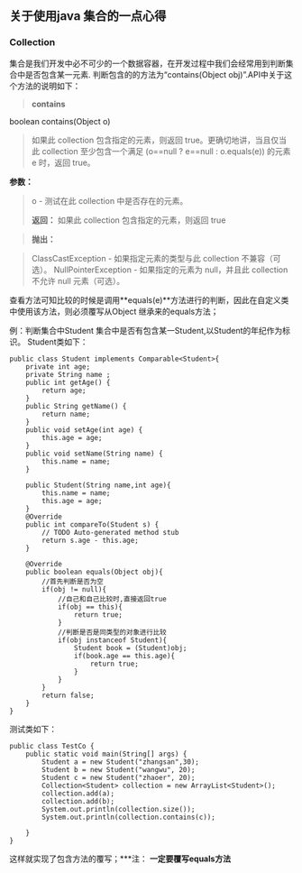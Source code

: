 ## 关于使用java 集合的一点心得 ##


### Collection ###

集合是我们开发中必不可少的一个数据容器，在开发过程中我们会经常用到判断集合中是否包含某一元素.
判断包含的的方法为“contains(Object obj)”.API中关于这个方法的说明如下：

>**contains**
>
boolean contains(Object o)

>如果此 collection 包含指定的元素，则返回 true。更确切地讲，当且仅当此 collection 至少包含一个满足 (o==null ? e==null : o.equals(e)) 的元素 e 时，返回 true。 
>
**参数：**

>o - 测试在此 collection 中是否存在的元素。 
>
>**返回：**
如果此 collection 包含指定的元素，则返回 true 

>**抛出：**
 
>ClassCastException - 如果指定元素的类型与此 collection 不兼容（可选）。 
NullPointerException - 如果指定的元素为 null，并且此 collection 不允许 null 元素（可选）。

查看方法可知比较的时候是调用**equals(e)**方法进行的判断，因此在自定义类中使用该方法，则必须覆写从Object 继承来的equals方法；

例：判断集合中Student 集合中是否有包含某一Student,以Student的年纪作为标识。
Student类如下：

	public class Student implements Comparable<Student>{
		private int age;
		private String name ;
		public int getAge() {
			return age;
		}
		public String getName() {
			return name;
		}
		public void setAge(int age) {
			this.age = age;
		}
		public void setName(String name) {
			this.name = name;
		}
		
		public Student(String name,int age){
			this.name = name;
			this.age = age;
		}
		@Override
		public int compareTo(Student s) {
			// TODO Auto-generated method stub
			return s.age - this.age;
		}
		
		@Override
		public boolean equals(Object obj){  
	        //首先判断是否为空  
	        if(obj != null){  
	            //自己和自己比较时,直接返回true  
	            if(obj == this){  
	                return true;  
	            }  
	            //判断是否是同类型的对象进行比较  
	            if(obj instanceof Student){  
	            	Student book = (Student)obj;  
	                if(book.age == this.age){  
	                    return true;  
	                }  
	            }  
	        }  
	        return false;  
	    }  
	}

测试类如下：

	public class TestCo {
		public static void main(String[] args) {
			Student a = new Student("zhangsan",30);
			Student b = new Student("wangwu", 20);
			Student c = new Student("zhaoer", 20);
			Collection<Student> collection = new ArrayList<Student>();
			collection.add(a);
			collection.add(b);
			System.out.println(collection.size());
			System.out.println(collection.contains(c));
			 
		}
	}

这样就实现了包含方法的覆写；***注： **一定要覆写equals方法**